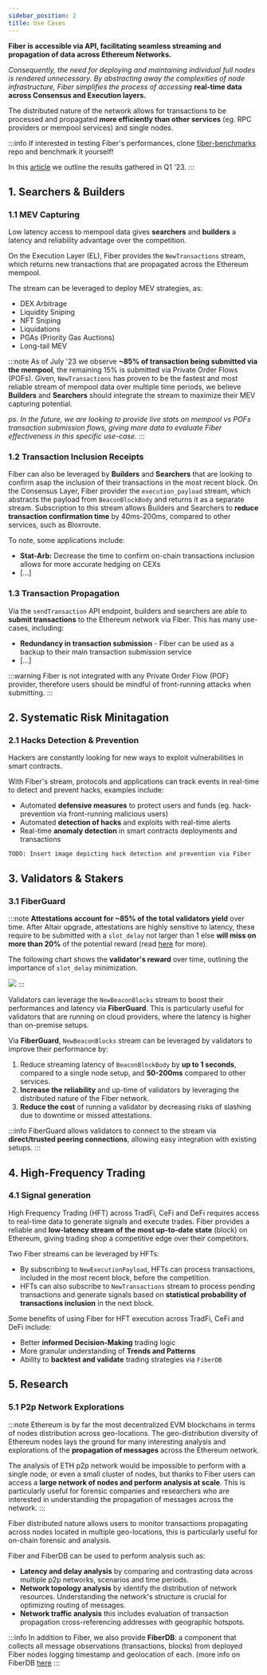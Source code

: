 ```yaml
---
sidebar_position: 2
title: Use Cases
---
```

**Fiber is accessible via API, facilitating seamless streaming and propagation of data across Ethereum Networks.**

_Consequently, the need for deploying and maintaining individual full nodes is rendered unnecessary. 
By abstracting away the complexities of node infrastructure, Fiber simplifies the process of accessing_ **real-time data 
across Consensus and Execution layers.**

The distributed nature of the network allows for transactions to be processed and propagated **more efficiently than other services** (eg. RPC providers or mempool services) and single nodes.

:::info
If interested in testing Fiber's performances, clone [fiber-benchmarks](https://github.com/chainbound/fiber-benchmarks) repo and benchmark it yourself! 

In this [article](https://fiber.chainbound.io/blog/fiber-vs-bloxroute) we outline the results gathered in Q1 '23.
:::

## 1. Searchers & Builders

### 1.1 MEV Capturing
Low latency access to mempool data gives **searchers** and **builders** a latency and reliability advantage over the competition.  

On the Execution Layer (EL), Fiber provides the `NewTransactions` stream, which returns new transactions that are propagated across the Ethereum mempool.

The stream can be leveraged to deploy MEV strategies, as:
* DEX Arbitrage
* Liquidity Sniping
* NFT Sniping
* Liquidations
* PGAs (Priority Gas Auctions)
* Long-tail MEV

:::note
As of July '23 we observe **~85% of transaction being submitted via the mempool**, the remaining 15% is submitted via Private 
Order Flows (POFs). Given, `NewTransactions` has proven to be the fastest and most reliable stream of mempool data over multiple time periods, we believe 
**Builders** and **Searchers** should integrate the stream to maximize their MEV capturing potential.

_ps. In the future, we are looking to provide live stats on mempool vs POFs transaction submission flows, giving more data to 
evaluate Fiber effectiveness in this specific use-case._ 
:::

### 1.2 Transaction Inclusion Receipts
Fiber can also be leveraged by **Builders** and **Searchers** that are looking to confirm asap the inclusion of their transactions in the most recent block.
On the Consensus Layer, Fiber provider the `execution_payload` stream, which abstracts the payload from `BeaconBlockBody` and returns it as a separate stream.
Subscription to this stream allows Builders and Searchers to **reduce transaction confirmation time** by 40ms-200ms, compared to other services, such as Bloxroute. 

To note, some applications include:
* **Stat-Arb:** Decrease the time to confirm on-chain transactions inclusion allows for more accurate hedging on CEXs
* [...]

### 1.3 Transaction Propagation
Via the `sendTransaction` API endpoint, builders and searchers are able to **submit transactions** to the Ethereum network via Fiber. 
This has many use-cases, including:
* **Redundancy in transaction submission** - Fiber can be used as a backup to their main transaction submission service
* [...]

:::warning
Fiber is not integrated with any Private Order Flow (POF) provider, therefore users should be mindful of front-running attacks when submitting.
:::

## 2. Systematic Risk Minitagation
### 2.1 Hacks Detection & Prevention
Hackers are constantly looking for new ways to exploit vulnerabilities in smart contracts. 

With Fiber's stream, protocols and applications can track events in real-time to detect and prevent hacks, examples include:
* Automated **defensive measures** to protect users and funds (eg. hack-prevention via front-running malicious users)
* Automated **detection of hacks** and exploits with real-time alerts 
* Real-time **anomaly detection** in smart contracts deployments and transactions

`TODO: Insert image depicting hack detection and prevention via Fiber`

## 3. Validators & Stakers
### 3.1 FiberGuard
:::note
**Attestations account for ~85% of the total validators yield** over time. After Altair upgrade, attestations are highly sensitive to latency, these 
require to be submitted with a `slot_delay` not larger than 1 else **will miss on more than 20%** of the potential reward 
(read [here](https://eth2book.info/capella/part2/incentives/rewards/) for more).

The following chart shows the **validator's reward** over time, outlining the importance of `slot_delay` minimization.

![](/img/validators_reward.png)
:::

Validators can leverage the `NewBeaconBlocks` stream to boost their performances and latency via **FiberGuard**. 
This is particularly useful for validators that are running on cloud providers, where the latency is higher than on-premise setups.

Via **FiberGuard**, `NewBeaconBlocks` stream can be leveraged by validators to improve their performance by:
1. Reduce streaming latency of `BeaconBlockBody` by **up to 1 seconds**, compared to a single node setup, and **50-200ms** compared to other services.
2. **Increase the reliability** and up-time of validators by leveraging the distributed nature of the Fiber network.
3. **Reduce the cost** of running a validator by decreasing risks of slashing due to downtime or missed attestations.

:::info
FiberGuard allows validators to connect to the stream via **direct/trusted peering connections**, allowing easy integration with existing setups.
:::

## 4. High-Frequency Trading
### 4.1 Signal generation
High Frequency Trading (HFT) across TradFi, CeFi and DeFi requires access to real-time data to generate signals and execute trades.
Fiber provides a reliable and **low-latency stream of the most up-to-date state** (block) on Ethereum, giving trading shop a competitive edge over their competitors.

Two Fiber streams can be leveraged by HFTs:
* By subscribing to `NewExecutionPayload`, HFTs can process transactions, included in the most recent block, before the competition. 
* HFTs can also subscribe to `NewTransactions` stream to process pending transactions and generate signals based on 
**statistical probability of transactions inclusion** in the next block.

Some benefits of using Fiber for HFT execution across TradFi, CeFi and DeFi include:
* Better **informed Decision-Making** trading logic
* More granular understanding of **Trends and Patterns**
* Ability to **backtest and validate** trading strategies via `FiberDB`

## 5. Research
### 5.1 P2p Network Explorations
:::note
Ethereum is by far the most decentralized EVM blockchains in terms of nodes distribution across geo-locations. 
The geo-distribution diversity of Ethereum nodes lays the ground for many interesting 
analysis and explorations of the **propagation of messages** across the Ethereum network. 

The analysis of ETH p2p network would be impossible to perform with a single node, or even a small cluster of nodes, but thanks to Fiber
users can access a **large network of nodes and perform analysis at scale**. This is particularly useful for forensic companies 
and researchers who are interested in understanding the propagation of messages across the network.
:::



Fiber distributed nature allows users to monitor transactions propagating across nodes located in multiple geo-locations, 
this is particularly useful for on-chain forensic and analysis.

Fiber and FiberDB can be used to perform analysis such as:
* **Latency and delay analysis** by comparing and contrasting data across multiple p2p networks, scenarios and time periods.
* **Network topology analysis** by identify the distribution of network resources. Understanding the network's structure is crucial for optimizing routing of messages.
* **Network traffic analysis** this includes evaluation of transaction propagation cross-referencing addresses with geographic hotspots.

:::info
In addition to Fiber, we also provide **FiberDB**: a component that collects all message observations (transactions, blocks) from deployed Fiber nodes
logging timestamp and geolocation of each. (more info on FiberDB [here](/docs/fiberdb)
:::

